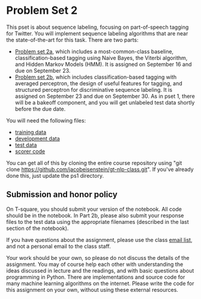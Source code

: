 # Problem Set 2 #

This pset is about sequence labeling, focusing on part-of-speech tagging for Twitter. You will implement sequence labeling algorithms that are near the state-of-the-art for this task. There are two parts:

- [Problem set 2a](ps-2a.ipynb), which includes a most-common-class baseline, classification-based tagging using Naive Bayes, the Viterbi algorithm, and Hidden Markov Models (HMM). It is assigned on September 16 and due on September 23.
- [Problem set 2b](ps-2b.ipynb), which includes classification-based tagging with averaged perceptron, the design of useful features for tagging, and structured perceptron for discriminative sequence labeling. It is assigned on September 23 and due on September 30. As in pset 1, there will be a bakeoff component, and you will get unlabeled test data shortly before the due date.

You will need the following files:
- [training data](oct27.train?raw=true)
- [development data](oct27.dev?raw=true)
- [test data](oct27.test?raw=true)
- [scorer code](scorer.py?raw=true)

You can get all of this by cloning the entire course repository using
"git clone https://github.com/jacobeisenstein/gt-nlp-class.git".
If you've already done this, just update the ps1 directory.

## Submission and honor policy ##
On T-square, you should submit your version of the notebook. All code should be in the notebook. In Part 2b, please also submit your response files to the test data using the appropriate filenames (described in the last section of the notebook).

If you have questions about the assignment, please use the class
[email list](https://groups.google.com/forum/#!forum/gt-nlp-class-fa2014),
and not a personal email to the class staff.

Your work should be your own, so please do not discuss the details of
the assignment. You may of course help each other with understanding the ideas discussed in lecture and the readings, and with basic questions about programming in Python. There are implementations and source code for many machine learning algorithms on the internet. Please write the code for this assignment on your own, without using these external resources.
